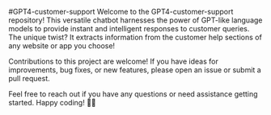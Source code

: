 #GPT4-customer-support
Welcome to the GPT4-customer-support repository! This versatile chatbot harnesses the power of GPT-like language models to provide instant and intelligent responses to customer queries. The unique twist? It extracts information from the customer help sections of any website or app you choose!

Contributions to this project are welcome! If you have ideas for improvements, bug fixes, or new features, please open an issue or submit a pull request.

Feel free to reach out if you have any questions or need assistance getting started. Happy coding! 🚀🤖